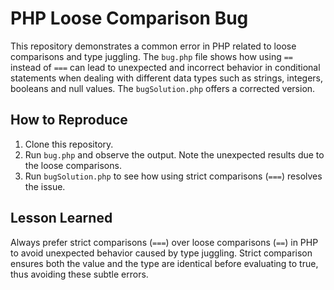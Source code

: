 # PHP Loose Comparison Bug

This repository demonstrates a common error in PHP related to loose comparisons and type juggling.  The `bug.php` file shows how using `==` instead of `===` can lead to unexpected and incorrect behavior in conditional statements when dealing with different data types such as strings, integers, booleans and null values. The `bugSolution.php` offers a corrected version.

## How to Reproduce

1. Clone this repository.
2. Run `bug.php` and observe the output. Note the unexpected results due to the loose comparisons.
3. Run `bugSolution.php` to see how using strict comparisons (`===`) resolves the issue.

## Lesson Learned

Always prefer strict comparisons (`===`) over loose comparisons (`==`) in PHP to avoid unexpected behavior caused by type juggling.  Strict comparison ensures both the value and the type are identical before evaluating to true, thus avoiding these subtle errors.